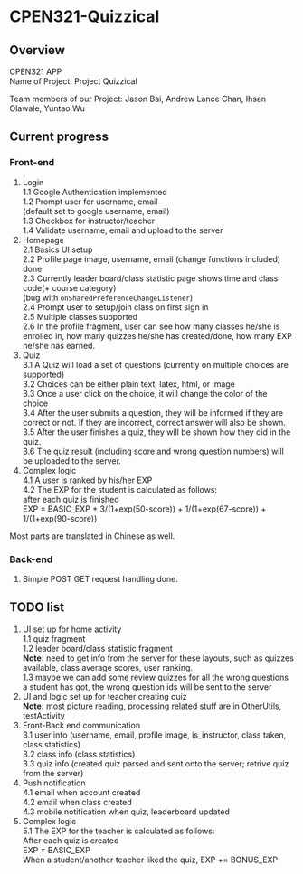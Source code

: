 # CPEN321-Quizzical

## Overview
 CPEN321 APP  
Name of Project: Project Quizzical

Team members of our Project: Jason Bai, Andrew Lance Chan, Ihsan Olawale, Yuntao Wu

## Current progress  

### Front-end  
1. Login  
1.1 Google Authentication implemented  
1.2 Prompt user for username, email  
(default set to google username, email)  
1.3 Checkbox for instructor/teacher  
1.4 Validate username, email and upload to the server  
2. Homepage  
2.1 Basics UI setup  
2.2 Profile page image, username, email (change functions included) done  
2.3 Currently leader board/class statistic page shows time and class code(+ course category)   
(bug with ```onSharedPreferenceChangeListener```)  
2.4 Prompt user to setup/join class on first sign in  
2.5 Multiple classes supported  
2.6 In the profile fragment, user can see how many classes he/she is enrolled in, how many quizzes he/she has created/done, how many EXP he/she has earned.  
3. Quiz  
3.1 A Quiz will load a set of questions (currently on multiple choices are supported)  
3.2 Choices can be either plain text, latex, html, or image  
3.3 Once a user click on the choice, it will change the color of the choice  
3.4 After the user submits a question, they will be informed if they are correct or not. If they are incorrect, correct answer will also be shown.  
3.5 After the user finishes a quiz, they will be shown how they did in the quiz.  
3.6 The quiz result (including score and wrong question numbers) will be uploaded to the server.  
4. Complex logic  
4.1 A user is ranked by his/her EXP  
4.2 The EXP for the student is calculated as follows:  
after each quiz is finished  
EXP = BASIC_EXP + 3/(1+exp(50-score)) + 1/(1+exp(67-score)) + 1/(1+exp(90-score))   

Most parts are translated in Chinese as well.  

### Back-end  
1. Simple POST GET request handling done.


## TODO list
1. UI set up for home activity  
1.1 quiz fragment  
1.2 leader board/class statistic fragment  
**Note:** need to get info from the server for these layouts, such as quizzes available, class average scores, user ranking.  
1.3 maybe we can add some review quizzes for all the wrong questions a student has got, the wrong question ids will be sent to the server  
2. UI and logic set up for teacher creating quiz  
**Note:** most picture reading, processing related stuff are in OtherUtils, testActivity
3. Front-Back end communication  
3.1 user info (username, email, profile image, is_instructor, class taken, class statistics)  
3.2 class info (class statistics)  
3.3 quiz info (created quiz parsed and sent onto the server; retrive quiz from the server)  
4. Push notification  
4.1 email when account created  
4.2 email when class created  
4.3 mobile notification when quiz, leaderboard updated  
5. Complex logic  
5.1 The EXP for the teacher is calculated as follows:  
After each quiz is created  
EXP = BASIC_EXP  
When a student/another teacher liked the quiz, EXP += BONUS_EXP  
